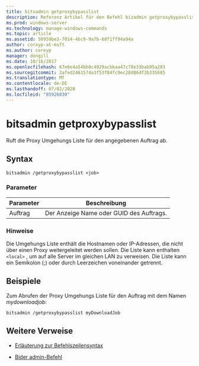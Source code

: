 ```yaml
---
title: bitsadmin getproxybypasslist
description: Referenz Artikel für den Befehl bizadmin getproxybypasslist, der die Proxy Umgehungs Liste für den angegebenen Auftrag abruft.
ms.prod: windows-server
ms.technology: manage-windows-commands
ms.topic: article
ms.assetid: 50959be3-7014-4bc9-9a7b-68f1ff94a94a
author: coreyp-at-msft
ms.author: coreyp
manager: dongill
ms.date: 10/16/2017
ms.openlocfilehash: 67e6e4a54bb8c4929acbbaa47c78e33bab95a283
ms.sourcegitcommit: 2afed2461574a3f53f84fc9ec28d86df3b335685
ms.translationtype: MT
ms.contentlocale: de-DE
ms.lasthandoff: 07/02/2020
ms.locfileid: "85926830"
---
```

# <a name="bitsadmin-getproxybypasslist"></a>bitsadmin getproxybypasslist

Ruft die Proxy Umgehungs Liste für den angegebenen Auftrag ab.

## <a name="syntax"></a>Syntax

```
bitsadmin /getproxybypasslist <job>
```

### <a name="parameters"></a>Parameter

| Parameter | Beschreibung |
| -------------- | -------------- |
| Auftrag | Der Anzeige Name oder GUID des Auftrags. |

### <a name="remarks"></a>Hinweise

Die Umgehungs Liste enthält die Hostnamen oder IP-Adressen, die nicht über einen Proxy weitergeleitet werden sollen. Die Liste kann enthalten `<local>` , um auf alle Server im gleichen LAN zu verweisen. Die Liste kann ein Semikolon (;) oder durch Leerzeichen voneinander getrennt.

## <a name="examples"></a>Beispiele

Zum Abrufen der Proxy Umgehungs Liste für den Auftrag mit dem Namen *mydownloadjob*:

```
bitsadmin /getproxybypasslist myDownloadJob
```

## <a name="additional-references"></a>Weitere Verweise

- [Erläuterung zur Befehlszeilensyntax](command-line-syntax-key.md)

- [Bider admin-Befehl](bitsadmin.md)
